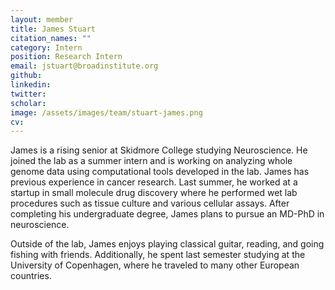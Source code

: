 ```yaml
---
layout: member
title: James Stuart
citation_names: ""
category: Intern
position: Research Intern
email: jstuart@broadinstitute.org
github: 
linkedin: 
twitter: 
scholar: 
image: /assets/images/team/stuart-james.png
cv:
---
```


James is a rising senior at Skidmore College studying Neuroscience. He joined the lab as a summer intern and is working on analyzing whole genome data using computational tools developed in the lab. James has previous experience in cancer research. Last summer, he worked at a startup in small molecule drug discovery where he performed wet lab procedures such as tissue culture and various cellular assays. After completing his undergraduate degree, James plans to pursue an MD-PhD in neuroscience. 

Outside of the lab, James enjoys playing classical guitar, reading, and going fishing with friends. Additionally, he spent last semester studying at the University of Copenhagen, where he traveled to many other European countries. 
